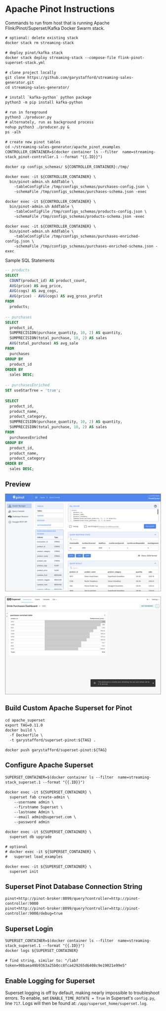 # Apache Pinot Instructions

Commands to run from host that is running Apache Flink/Pinot/Superset/Kafka Docker Swarm stack.

```shell
# optional: delete existing stack
docker stack rm streaming-stack

# deploy pinot/kafka stack
docker stack deploy streaming-stack --compose-file flink-pinot-superset-stack.yml

# clone project locally
git clone https://github.com/garystafford/streaming-sales-generator.git
cd streaming-sales-generator/

# install `kafka-python` python package
python3 -m pip install kafka-python

# run in foreground
python3 ./producer.py
# alternately, run as background process
nohup python3 ./producer.py &
ps -alh

# create new pinot tables
cd ~/streaming-sales-generator/apache_pinot_examples
CONTROLLER_CONTAINER=$(docker container ls --filter  name=streaming-stack_pinot-controller.1 --format "{{.ID}}")

docker cp configs_schemas/ ${CONTROLLER_CONTAINER}:/tmp/

docker exec -it ${CONTROLLER_CONTAINER} \
  bin/pinot-admin.sh AddTable \
    -tableConfigFile /tmp/configs_schemas/purchases-config.json \
    -schemaFile /tmp/configs_schemas/purchases-schema.json -exec

docker exec -it ${CONTROLLER_CONTAINER} \
  bin/pinot-admin.sh AddTable \
    -tableConfigFile /tmp/configs_schemas/products-config.json \
    -schemaFile /tmp/configs_schemas/products-schema.json -exec

docker exec -it ${CONTROLLER_CONTAINER} \
  bin/pinot-admin.sh AddTable \
    -tableConfigFile /tmp/configs_schemas/purchases-enriched-config.json \
    -schemaFile /tmp/configs_schemas/purchases-enriched-schema.json -exec
```

Sample SQL Statements

```sql
-- products
SELECT
  COUNT(product_id) AS product_count,
  AVG(price) AS avg_price,
  AVG(cogs) AS avg_cogs,
  AVG(price) - AVG(cogs) AS avg_gross_profit
FROM
  products;

-- purchases
SELECT
  product_id,
  SUMPRECISION(purchase_quantity, 10, 2) AS quantity,
  SUMPRECISION(total_purchase, 10, 2) AS sales
  AVG(total_purchase) AS avg_sale
FROM
  purchases
GROUP BY
  product_id
ORDER BY
  sales DESC;

-- purchasesEnriched
SET useStarTree = 'true';

SELECT
  product_id,
  product_name,
  product_category,
  SUMPRECISION(purchase_quantity, 10, 2) AS quantity,
  SUMPRECISION(total_purchase, 10, 2) AS sales
FROM
  purchasesEnriched
GROUP BY
  product_id,
  product_name,
  product_category
ORDER BY
  sales DESC;
```

## Preview

![Pinot UI](screengrabs/pinot_ui.png)

![Superset](screengrabs/superset.png)

## Build Custom Apache Superset for Pinot

```shell
cd apache_superset
export TAG=0.11.0
docker build \
  -f Dockerfile \
  -t garystafford/superset-pinot:${TAG} .

docker push garystafford/superset-pinot:${TAG}
```

## Configure Apache Superset

```shell
SUPERSET_CONTAINER=$(docker container ls --filter  name=streaming-stack_superset.1 --format "{{.ID}}")

docker exec -it ${SUPERSET_CONTAINER} \
  superset fab create-admin \
    --username admin \
    --firstname Superset \
    --lastname Admin \
    --email admin@superset.com \
    --password admin

docker exec -it ${SUPERSET_CONTAINER} \
  superset db upgrade

# optional
# docker exec -it ${SUPERSET_CONTAINER} \
#   superset load_examples

docker exec -it ${SUPERSET_CONTAINER} \
  superset init
```

## Superset Pinot Database Connection String

```text
pinot+http://pinot-broker:8099/query?controller=http://pinot-controller:9000
pinot+http://pinot-broker:8099/query?controller=http://pinot-controller:9000/debug=true
```

## Superset Login

```shell
SUPERSET_CONTAINER=$(docker container ls --filter  name=streaming-stack_superset.1 --format "{{.ID}}")
docker logs ${SUPERSET_CONTAINER}

# find string, similar to: "/lab?token=98baea49b9363a25b0cc8fca429265d6408c9e19021e99e5"
```

## Enable Logging for Superset

Superset logging is off by default, making nearly impossible to troubleshoot errors. To enable, set `ENABLE_TIME_ROTATE = True` in Superset's `config.py`, line `717`. Logs will then be found at: `/app/superset_home/superset.log`.
